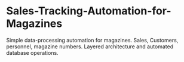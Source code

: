 # Sales-Tracking-Automation-for-Magazines
 Simple data-processing automation for magazines. Sales, Customers, personnel, magazine numbers.
 Layered architecture and automated database operations.
